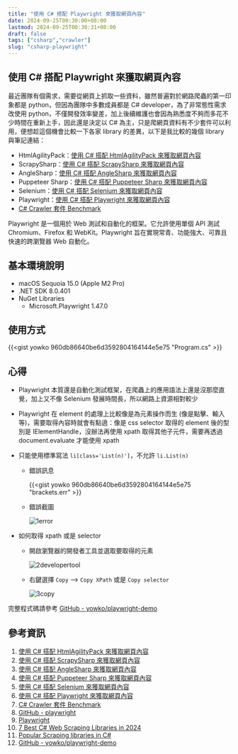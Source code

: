 ```yaml
---
title: "使用 C# 搭配 Playwright 來獲取網頁內容"
date: 2024-09-25T00:30:00+08:00
lastmod: 2024-09-25T00:30:31+08:00
draft: false
tags: ["csharp","crawler"]
slug: "csharp-playwright"
---
```


## 使用 C# 搭配 Playwright 來獲取網頁內容

最近團隊有個需求，需要從網頁上抓取一些資料，雖然普遍對於網路爬蟲的第一印象都是 python，但因為團隊中多數成員都是 C# developer，為了非常態性需求改使用 python，不僅開發效率變差，加上後續維護也會因為熟悉度不夠而多花不少時間在重新上手，因此還是決定以 C# 為主，只是爬網頁資料有不少套件可以利用，便想趁這個機會比較一下各家 library 的差異，以下是我比較的幾個 library 與筆記連結：

- HtmlAgilityPack：[使用 C# 搭配 HtmlAgilityPack 來獲取網頁內容](/csharp-htmlagilitypack)
- ScrapySharp：[使用 C# 搭配 ScrapySharp 來獲取網頁內容](/csharp-scrapysharp)
- AngleSharp：[使用 C# 搭配 AngleSharp 來獲取網頁內容](/csharp-anglesharp)
- Puppeteer Sharp：[使用 C# 搭配 Puppeteer Sharp 來獲取網頁內容](/csharp-puppeteer-sharp)
- Selenium：[使用 C# 搭配 Selenium 來獲取網頁內容](/csharp-selenium)
- Playwright：[使用 C# 搭配 Playwright 來獲取網頁內容](/csharp-playwright)
- [C# Crawler 套件 Benchmark](/csharp-crawler-benchmark)

Playwright 是一個用於 Web 測試和自動化的框架。它允許使用單個 API 測試 Chromium、Firefox 和 WebKit。Playwright 旨在實現常青、功能強大、可靠且快速的跨瀏覽器 Web 自動化。

## 基本環境說明

- macOS Sequoia 15.0 (Apple M2 Pro)
- .NET SDK 8.0.401
- NuGet Libraries
    - Microsoft.Playwright 1.47.0

## 使用方式

{{<gist yowko 960db86640be6d3592804164144e5e75 "Program.cs" >}}

## 心得

- Playwright 本質還是自動化測試框架，在爬蟲上的應用語法上還是沒那麼直覺，加上又不像 Selenium 發展時間長，所以網路上資源相對較少
- Playwright 在 element 的處理上比較像是為元素操作而生 (像是點擊、輸入等)，需要取得內容時就會有點遶：像是 css selector 取得的 element 後的型別是 IElementHandle，沒辦法再使用 xpath 取得其他子元件，需要再透過 document.evaluate 才能使用 xpath
- 只能使用標準寫法 `li[class='List(n)']`，不允許 `li.List(n)`

    - 錯誤訊息

        {{<gist yowko 960db86640be6d3592804164144e5e75 "brackets.err" >}}

    - 錯誤截圖

        ![1error](https://github.com/user-attachments/assets/9142f04a-7643-4b48-b1a3-a9c0ecf9a9d8)

- 如何取得 xpath 或是 selector
    - 開啟瀏覽器的開發者工具並選取要取得的元素

        ![2developertool](https://github.com/user-attachments/assets/f1e243b3-8d93-4ddf-9e2e-706c4acc8292)

    - 右鍵選擇 `Copy` --> `Copy XPath` 或是 `Copy selector`

        ![3copy](https://github.com/user-attachments/assets/f947329f-d163-4c22-b89b-bd94c248522d)

完整程式碼請參考 [GitHub - yowko/playwright-demo](https://github.com/yowko/playwright-demo)

## 參考資訊

1. [使用 C# 搭配 HtmlAgilityPack 來獲取網頁內容](/csharp-htmlagilitypack)
2. [使用 C# 搭配 ScrapySharp 來獲取網頁內容](/csharp-scrapysharp)
3. [使用 C# 搭配 AngleSharp 來獲取網頁內容](/csharp-anglesharp)
4. [使用 C# 搭配 Puppeteer Sharp 來獲取網頁內容](csharp-puppeteer-sharp)
5. [使用 C# 搭配 Selenium 來獲取網頁內容](/csharp-selenium)
6. [使用 C# 搭配 Playwright 來獲取網頁內容](/csharp-playwright)
7. [C# Crawler 套件 Benchmark](/csharp-crawler-benchmark)
8. [GitHub - playwright](https://github.com/microsoft/playwright)
9. [Playwright](https://playwright.tw/)
10. [7 Best C# Web Scraping Libraries in 2024](https://www.zenrows.com/blog/c-sharp-web-scraping-library#best-c-web-scraping-libraries)
11. [Popular Scraping libraries in C#](https://www.codementor.io/@riza/popular-scraping-libraries-in-c-23u9pjwfc1)
12. [GitHub - yowko/playwright-demo](https://github.com/yowko/playwright-demo)

